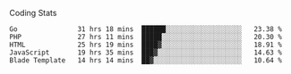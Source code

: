 Coding Stats
<!--START_SECTION:waka-->

```text
Go               31 hrs 18 mins  ██████░░░░░░░░░░░░░░░░░░░   23.38 %
PHP              27 hrs 11 mins  █████░░░░░░░░░░░░░░░░░░░░   20.30 %
HTML             25 hrs 19 mins  ████▓░░░░░░░░░░░░░░░░░░░░   18.91 %
JavaScript       19 hrs 35 mins  ███▓░░░░░░░░░░░░░░░░░░░░░   14.63 %
Blade Template   14 hrs 14 mins  ██▓░░░░░░░░░░░░░░░░░░░░░░   10.64 %
```

<!--END_SECTION:waka-->
